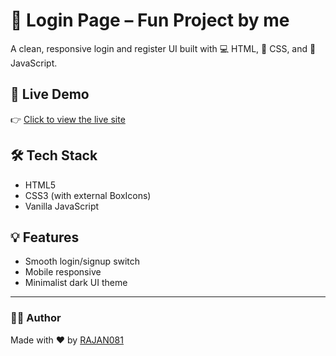 # 🔐 Login Page – Fun Project by me

A clean, responsive login and register UI built with 💻 HTML, 🎨 CSS, and 🧠 JavaScript.

## 🚀 Live Demo
👉 [Click to view the live site](https://rajan081.github.io/Fun-projects/)

## 🛠️ Tech Stack
- HTML5
- CSS3 (with external BoxIcons)
- Vanilla JavaScript


## 💡 Features
- Smooth login/signup switch
- Mobile responsive
- Minimalist dark UI theme

---

### 👨‍💻 Author
Made with ❤️ by [RAJAN081](https://github.com/rajan081)
